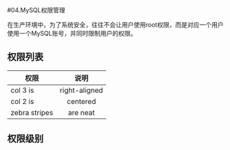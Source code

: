 #04.MySQL权限管理

 在生产环境中，为了系统安全，往往不会让用户使用root权限，而是对应一个用户使用一个MySQL账号，并同时限制用户的权限。
 
## 权限列表

| 权限          | 说明          | 
| ------------- |:-------------:| 
| col 3 is      | right-aligned |
| col 2 is      | centered      | 
| zebra stripes | are neat      |

## 权限级别
